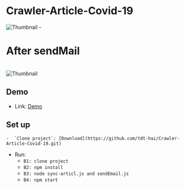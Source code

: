# Crawler-Article-Covid-19
![Thumbnail](https://i.imgur.com/oMO5WVY.png)
-<h1> After sendMail </h1></br>
![Thumbnail](https://i.imgur.com/KbtqwcM.png)

## Demo

- Link: [Demo](https://crawler-article-covid-19.herokuapp.com/)

## Set up
    -  `Clone project`: [Download](https://github.com/tdt-hai/Crawler-Article-Covid-19.git)
- Run: 
    - `B1: clone project ` 
    - `B2: npm install`
    - `B3: node sync-articl.js and sendEmail.js `
    - `B4: npm start`
